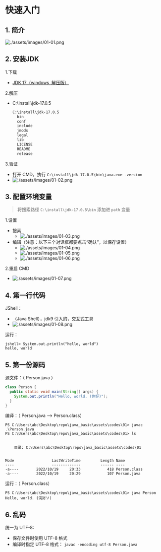 # 快速入门

## 1. 简介

![./assets/images/01-01.png](./assets/images/01-01.png)

## 2. 安装JDK

1.下载

* [JDK 17（windows, 解压版）]((https://download.oracle.com/java/17/latest/jdk-17_windows-x64_bin.zip))

2.解压

* C:\install\jdk-17.0.5

  ```txt
  C:\install\jdk-17.0.5
    bin
    conf
    include
    jmods
    legal
    lib
    LICENSE
    README
    release
  ```

3.验证

* 打开 CMD，执行 `C:\install\jdk-17.0.5\bin\java.exe -version`
* ![./assets/images/01-02.png](./assets/images/01-02.png)

## 3. 配置环境变量

>将搜索路径 `C:\install\jdk-17.0.5\bin` 添加进 `path` 变量

1.设置

* 搜索
  * ![./assets/images/01-03.png](./assets/images/01-03.png)
* 编辑（注意：以下三个对话框都要点击“确认”，以保存设置）
  * ![./assets/images/01-04.png](./assets/images/01-04.png)
  * ![./assets/images/01-05.png](./assets/images/01-05.png)
  * ![./assets/images/01-06.png](./assets/images/01-06.png)

2.重启 CMD

* ![./assets/images/01-07.png](./assets/images/01-07.png)

## 4. 第一行代码

JShell：

* （Java Shell），jdk9 引入的，交互式工具
* ![./assets/images/01-08.png](./assets/images/01-08.png)

运行：

```text
jshell> System.out.println("hello, world")
hello, world
```

## 5. 第一份源码

源文件：（ Person.java ）

```java
class Person {
  public static void main(String[] args) {
    System.out.println("Hello, world. (你好)");
  }
}
```

编译：（ Person.java --> Person.class）

```text
PS C:\Users\abc\Desktop\repo\java_basic\assets\codes\01> javac .\Person.java
PS C:\Users\abc\Desktop\repo\java_basic\assets\codes\01> ls


    目录: C:\Users\abc\Desktop\repo\java_basic\assets\codes\01


Mode                 LastWriteTime         Length Name
----                 -------------         ------ ----
-a----        2022/10/19     20:33            418 Person.class
-a----        2022/10/19     20:29            107 Person.java
```

运行：（ Person.class）

```text
PS C:\Users\abc\Desktop\repo\java_basic\assets\codes\01> java Person
Hello, world. (浣犲ソ)
```

## 6. 乱码

统一为 UTF-8:

* 保存文件时使用 UTF-8 格式
* 编译时指定 UTF-8 格式： `javac -encoding utf-8 Person.java`